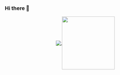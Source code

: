 ### Hi there 👋

<!--
**sroecker/sroecker** is a ✨ _special_ ✨ repository because its `README.md` (this file) appears on your GitHub profile.

Here are some ideas to get you started:

- 🔭 I’m currently working on ...
- 🌱 I’m currently learning ...
- 👯 I’m looking to collaborate on ...
- 🤔 I’m looking for help with ...
- 💬 Ask me about ...
- 📫 How to reach me: ...
- 😄 Pronouns: ...
- ⚡ Fun fact: ...
-->
<p align="center">
  <a href="https://github.com/sroecker?tab=repositories">
    <img
      align="center"
      src="https://github-readme-stats.vercel.app/api/top-langs/?username=sroecker&layout=compact"
    />
  </a>
  <a href="https://github.com/sroecker?tab=repositories">
    <img
      align="center"
      height="165"
      src="https://github-readme-stats.vercel.app/api?username=sroecker&count_private=true&show_icons=true&custom_title=Github%20Status"
    />
  </a>
</p>
